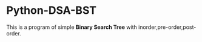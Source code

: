 # Python-DSA-BST

This is a program of simple <b>Binary Search Tree</b> with inorder,pre-order,post-order.  
